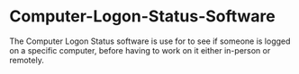 # Computer-Logon-Status-Software
The Computer Logon Status software is use for to see if someone is logged on  a specific computer, before having to work on it either in-person or remotely. 
